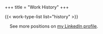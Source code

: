 +++
title = "Work History"
+++

{{< work-type-list list="history" >}}

&nbsp;&nbsp;&nbsp;&nbsp;See more positions on [my LinkedIn profile](https://www.linkedin.com/in/dzello/).
